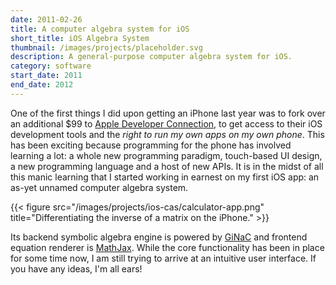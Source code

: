 ```yaml
---
date: 2011-02-26
title: A computer algebra system for iOS
short_title: iOS Algebra System
thumbnail: /images/projects/placeholder.svg
description: A general-purpose computer algebra system for iOS.
category: software
start_date: 2011
end_date: 2012
---
```


One of the first things I did upon getting an iPhone last year was to
fork over an additional $99 to [Apple Developer
Connection](http://developer.apple.com), to get access to their iOS
development tools and the _right to run my own apps on my own
phone_. This has been exciting because programming for the phone has
involved learning a lot: a whole new programming paradigm, touch-based
UI design, a new programming language and a host of new APIs. It is in
the midst of all this manic learning that I started working in earnest
on my first iOS app: an as-yet unnamed computer algebra system.

{{< figure src="/images/projects/ios-cas/calculator-app.png" title="Differentiating the inverse of a matrix on the iPhone." >}}

Its backend symbolic algebra engine is powered by
[GiNaC](http://www.ginac.de/) and frontend equation renderer is
[MathJax](http://code.google.com/p/mathjax-ios/). While the core
functionality has been in place for some time now, I am still trying
to arrive at an intuitive user interface. If you have any ideas, I'm
all ears!
